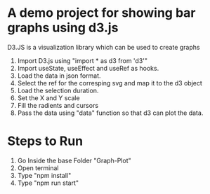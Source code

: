 # A demo project for showing bar graphs using d3.js

D3.JS is a visualization library which can be used to create graphs

1. Import D3.js using "import * as d3 from 'd3'"
2. Import useState, useEffect and useRef as hooks.
3. Load the data in json format.
4. Select the ref for the corresping svg and map it to the d3 object
5. Load the selection duration.
6. Set the X and Y scale
7. Fill the radients and cursors
10. Pass the data using "data" function so that d3 can plot the data.

# Steps to Run

1. Go Inside the base Folder "Graph-Plot"
2. Open terminal
3. Type "npm install"
4. Type "npm run start"